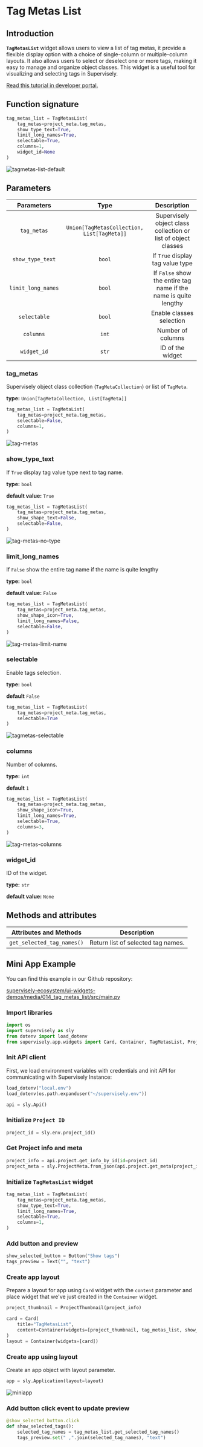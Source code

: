 # Tag Metas List

## Introduction

**`TagMetasList`** widget allows users to view a list of tag metas, it provide a flexible display option with a choice of single-column or multiple-column layouts. It also allows users to select or deselect one or more tags, making it easy to manage and organize object classes. This widget is a useful tool for visualizing and selecting tags in Supervisely.

[Read this tutorial in developer portal.](https://developer.supervisely.com/app-development/widgets/media/tagmetaslist)

## Function signature

```python
tag_metas_list = TagMetasList(
    tag_metas=project_meta.tag_metas,
    show_type_text=True,
    limit_long_names=True,
    selectable=True,
    columns=1,
    widget_id=None
)
```

![tagmetas-list-default](https://github.com/supervisely-ecosystem/ui-widgets-demos/assets/48913536/2362213e-b21b-43d4-9dcb-9dbfdb9b93e6)

## Parameters

|     Parameters     |                    Type                    |                           Description                            |
| :----------------: | :----------------------------------------: | :--------------------------------------------------------------: |
|    `tag_metas`     | `Union[TagMetasCollection, List[TagMeta]]` |  Supervisely object class collection or list of object classes   |
|  `show_type_text`  |                   `bool`                   |                 If `True` display tag value type                 |
| `limit_long_names` |                   `bool`                   | If `False` show the entire tag name if the name is quite lengthy |
|    `selectable`    |                   `bool`                   |                     Enable classes selection                     |
|     `columns`      |                   `int`                    |                        Number of columns                         |
|    `widget_id`     |                   `str`                    |                         ID of the widget                         |

### tag_metas

Supervisely object class collection (`TagMetaCollection`) or list of `TagMeta`.

**type:** `Union[TagMetaCollection, List[TagMeta]]`

```python
tag_metas_list = TagMetaList(
    tag_metas=project_meta.tag_metas,
    selectable=False,
    columns=1,
)
```

![tag-metas](https://github.com/supervisely-ecosystem/ui-widgets-demos/assets/48913536/cd82cf76-55eb-4fea-883a-b1ffd3180900)

### show_type_text

If `True` display tag value type next to tag name.

**type:** `bool`

**default value:** `True`

```python
tag_metas_list = TagMetasList(
    tag_metas=project_meta.tag_metas,
    show_shape_text=False,
    selectable=False,
)
```

![tag-metas-no-type](https://github.com/supervisely-ecosystem/ui-widgets-demos/assets/48913536/1fc3379c-4f90-447a-b4aa-61f91e7a8183)

### limit_long_names

If `False` show the entire tag name if the name is quite lengthy

**type:** `bool`

**default value:** `False`

```python
tag_metas_list = TagMetasList(
    tag_metas=project_meta.tag_metas,
    show_shape_icon=True,
    limit_long_names=False,
    selectable=False,
)
```

![tag-metas-limit-name](https://github.com/supervisely-ecosystem/ui-widgets-demos/assets/48913536/b9d40902-25ba-40d6-8788-a124dba0c7c1)

### selectable

Enable tags selection.

**type:** `bool`

**default** `False`

```python
tag_metas_list = TagMetasList(
    tag_metas=project_meta.tag_metas,
    selectable=True
)
```

![tagmetas-selectable](https://github.com/supervisely-ecosystem/ui-widgets-demos/assets/48913536/2362213e-b21b-43d4-9dcb-9dbfdb9b93e6)

### columns

Number of columns.

**type:** `int`

**default** `1`

```python
tag_metas_list = TagMetasList(
    tag_metas=project_meta.tag_metas,
    show_shape_icon=True,
    limit_long_names=True,
    selectable=True,
    columns=3,
)
```

![tag-metas-columns](https://github.com/supervisely-ecosystem/ui-widgets-demos/assets/48913536/81b52cd3-50b3-4647-8a58-e26c0883228a)

### widget_id

ID of the widget.

**type:** `str`

**default value:** `None`

## Methods and attributes

|   Attributes and Methods   | Description                        |
| :------------------------: | ---------------------------------- |
| `get_selected_tag_names()` | Return list of selected tag names. |

## Mini App Example

You can find this example in our Github repository:

[supervisely-ecosystem/ui-widgets-demos/media/014_tag_metas_list/src/main.py](https://github.com/supervisely-ecosystem/ui-widgets-demos/blob/master/media/014_tag_metas_list/src/main.py)

### Import libraries

```python
import os
import supervisely as sly
from dotenv import load_dotenv
from supervisely.app.widgets import Card, Container, TagMetasList, ProjectThumbnail
```

### Init API client

First, we load environment variables with credentials and init API for communicating with Supervisely Instance:

```python
load_dotenv("local.env")
load_dotenv(os.path.expanduser("~/supervisely.env"))

api = sly.Api()
```

### Initialize `Project ID`

```python
project_id = sly.env.project_id()
```

### Get Project info and meta

```python
project_info = api.project.get_info_by_id(id=project_id)
project_meta = sly.ProjectMeta.from_json(api.project.get_meta(project_id))
```

### Initialize `TagMetasList` widget

```python
tag_metas_list = TagMetasList(
    tag_metas=project_meta.tag_metas,
    show_type_text=True,
    limit_long_names=True,
    selectable=True,
    columns=1,
)
```

### Add button and preview

```python
show_selected_button = Button("Show tags")
tags_preview = Text("", "text")
```

### Create app layout

Prepare a layout for app using `Card` widget with the `content` parameter and place widget that we've just created in the `Container` widget.

```python
project_thumbnail = ProjectThumbnail(project_info)

card = Card(
    title="TagMetasList",
    content=Container(widgets=[project_thumbnail, tag_metas_list, show_selected_button]),
)
layout = Container(widgets=[card])
```

### Create app using layout

Create an app object with layout parameter.

```python
app = sly.Application(layout=layout)
```

![miniapp](https://github.com/supervisely-ecosystem/ui-widgets-demos/assets/48913536/e76282ad-cb79-42e3-b080-6291035b7947)

### Add button click event to update preview

```python
@show_selected_button.click
def show_selected_tags():
    selected_tag_names = tag_metas_list.get_selected_tag_names()
    tags_preview.set(" ,".join(selected_tag_names), "text")
```

